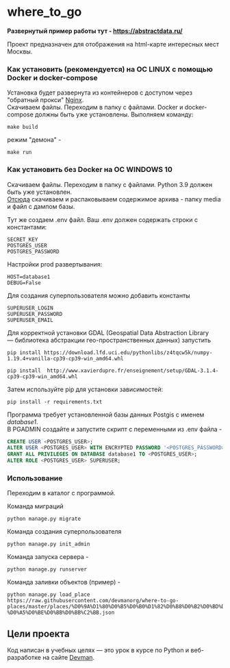 # where_to_go  
  
**Развернутый пример работы тут - https://abstractdata.ru/**  
  
Проект предназначен для отображения на html-карте интересных мест Москвы.  
  
### Как установить (рекомендуется) на ОС LINUX с помощью Docker и docker-compose  
  
Установка будет развернута из контейнеров с доступом через "обратный прокси" [Nginx](https://nginx.org/ru/).  
Скачиваем файлы. Переходим в папку с файлами. Docker и docker-compose должны быть уже установлены. Выполняем команду:  
```  
make build  
```  
  
режим "демона" -  
```  
make run  
```  
  
### Как установить без Docker на ОС WINDOWS 10  
  
Скачиваем файлы. Переходим в папку с файлами. Python 3.9 должен быть уже установлен.  
[Отсюда](https://yadi.sk/d/olX6DERHAqENbA) скачиваем и распаковываем содержимое архива - папку media и файл с дампом базы.  

  
Тут же создаем .env файл. Ваш .env должен содержать строки с константами:  

```  
SECRET_KEY  
POSTGRES_USER  
POSTGRES_PASSWORD  
```  

Настройки prod развертывания:
``` 
HOST=database1
DEBUG=False
``` 

Для создания суперпользователя можно добавить константы
```  
SUPERUSER_LOGIN  
SUPERUSER_PASSWORD  
SUPERUSER_EMAIL
```  

Для корректной установки GDAL (Geospatial Data Abstraction Library  
 — библиотека абстракции гео-пространственных данных) запустить  
   
```  
pip install https://download.lfd.uci.edu/pythonlibs/z4tqcw5k/numpy-1.19.4+vanilla-cp39-cp39-win_amd64.whl  
  
pip install  http://www.xavierdupre.fr/enseignement/setup/GDAL-3.1.4-cp39-cp39-win_amd64.whl

```   
Затем используйте pip для установки зависимостей:  
  
```
pip install -r requirements.txt  
```
  
Программа требует установленной базы данных Postgis с именем _database1_.  
В PGADMIN создайте и запустите скрипт с переменными из .env файла -  
  
```sql
CREATE USER <POSTGRES_USER>;
ALTER USER <POSTGRES_USER> WITH ENCRYPTED PASSWORD '<POSTGRES_PASSWORD>';
GRANT ALL PRIVILEGES ON DATABASE database1 TO <POSTGRES_USER>;
ALTER ROLE <POSTGRES_USER> SUPERUSER;
```  

### Использование  
  
Переходим в каталог с программой. 

Команда миграций  
```  
python manage.py migrate
```  
  
Команда создания суперпользователя  
```  
python manage.py init_admin  
```  
  
Команда запуска сервера -  
```  
python manage.py runserver  
```  
  
Команда заливки объектов (пример) -  
```  
python manage.py load_place https://raw.githubusercontent.com/devmanorg/where-to-go-places/master/places/%D0%9A%D1%80%D0%B5%D0%B0%D1%82%D0%B8%D0%B2%D0%BD%D0%BE%D0%B5%20%D0%BF%D1%80%D0%BE%D1%81%D1%82%D1%80%D0%B0%D0%BD%D1%81%D1%82%D0%B2%D0%BE%20%C2%AB%D0%9B%D1%8E%D0%BC%D1%8C%D0%B5%D1%80-%D0%A5%D0%BE%D0%BB%D0%BB%C2%BB.json  
```  
## Цели проекта  
  
Код написан в учебных целях — это урок в курсе по Python и веб-разработке на сайте [Devman](https://dvmn.org).
